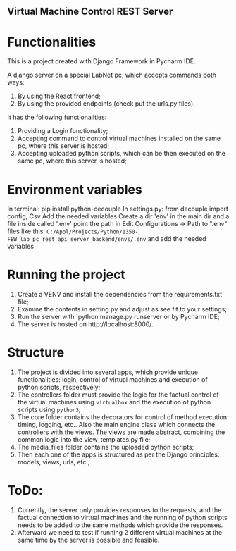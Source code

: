 ## Virtual Machine Control REST Server

# Functionalities
This is a project created with Django Framework in Pycharm IDE.

A django server on a special LabNet pc, which accepts commands both ways:
1. By using the React frontend;
2. By using the provided endpoints (check put the urls.py files).

It has the following functionalities:
1. Providing a Login functionality;
2. Accepting command to control virtual machines installed on the same pc, where
this server is hosted;
3. Accepting uploaded python scripts, which can be then executed on the same
pc, where this server is hosted;


# Environment variables
In terminal: pip install python-decouple
In settings.py: from decouple import config, Csv
Add the needed variables
Create a dir 'env' in the main dir and a file inside called '.env'
point the path in Edit Configurations -> Path to ".env" files like this:
`C:/Appl/Projects/Python/1350-FBW_lab_pc_rest_api_server_backend/envs/.env`
and add the needed variables


# Running the project
1. Create a VENV and install the dependencies from the requirements.txt file;
2. Examine the contents in setting.py and adjust as see fit to your settings;
3. Run the server with `python manage.py runserver or by Pycharm IDE;
4. The server is hosted on http://localhost:8000/.


# Structure
1. The project is divided into several apps, which provide unique functionalities: login, control
of virtual machines and execution of python scripts, respectively;
2. The controllers folder must provide the logic for the factual control of the 
virtual machines using `virtualbox` and the execution of python scripts using `python3`;
3. The core folder contains the decorators for control of method execution: timing, logging, etc.. Also
the main engine class which connects the controllers with the views. The views are made abstract,
combining the common logic into the view_templates.py file;
4. The media_files folder contains the uploaded python scripts;
5. Then each one of the apps is structured as per the Django principles: models, views, urls, etc.;


# ToDo:
1. Currently, the server only provides responses to the requests, and
the factual connection to virtual machines and the running of python scripts
needs to be added to the same methods which provide the responses.
2. Afterward we need to test if running 2 different virtual machines at
the same time by the server is possible and feasible.
